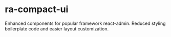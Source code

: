 # ra-compact-ui
Enhanced components for popular framework react-admin. Reduced styling boilerplate code and easier layout customization.
